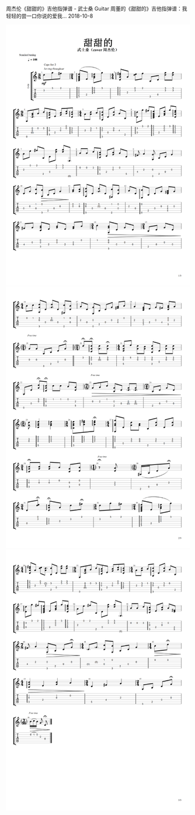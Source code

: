 周杰伦《甜甜的》吉他指弹谱 - 武士桑
Guitar
周董的《甜甜的》吉他指弹谱：我轻轻的尝一口你说的爱我...
2018-10-8

![1](../img/guitar/sweetgp1.png)
![2](../img/guitar/sweetgp2.png)
![3](../img/guitar/sweetgp3.png)